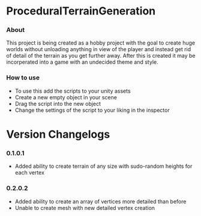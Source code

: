 # ProceduralTerrainGeneration

### About
This project is being created as a hobby project with the goal to create huge worlds without unloading anything in view of the player and instead get rid of detail of the terrain as you get further away. After this is created it may be incorperated into a game with an undecided theme and style.

### How to use
- To use this add the scripts to your unity assets
- Create a new empty object in your scene
- Drag the script into the new object
- Change the settings of the script to your liking in the inspector

# Version Changelogs

### 0.1.0.1
- Added ability to create terrain of any size with sudo-random heights for each vertex

### 0.2.0.2
- Added ability to create an array of vertices more detailed than before
- Unable to create mesh with new detailed vertex creation
